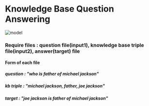 # Knowledge Base Question Answering 

![model](https://user-images.githubusercontent.com/37574306/50127836-17510580-02b6-11e9-9773-1ab4af72af47.png)

### Require files : question file(input1), knowledge base triple file(input2), answer(target) file

#### Form of each file
##### question : "who is father of michael jackson"
##### kb triple : "michael jackson, father, joe jackson"
##### target : "joe jackson is father of michael jackson"


